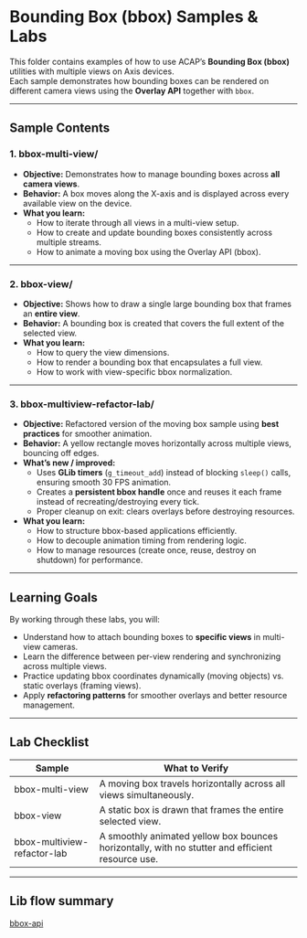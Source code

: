 # Bounding Box (bbox) Samples & Labs

This folder contains examples of how to use ACAP’s **Bounding Box (bbox)** utilities with multiple views on Axis devices.  
Each sample demonstrates how bounding boxes can be rendered on different camera views using the **Overlay API** together with `bbox`.

---

## Sample Contents

### 1. **bbox-multi-view/**
- **Objective:** Demonstrates how to manage bounding boxes across **all camera views**.
- **Behavior:** A box moves along the X-axis and is displayed across every available view on the device.
- **What you learn:**
  - How to iterate through all views in a multi-view setup.
  - How to create and update bounding boxes consistently across multiple streams.
  - How to animate a moving box using the Overlay API (bbox).

---

### 2. **bbox-view/**
- **Objective:** Shows how to draw a single large bounding box that frames an **entire view**.
- **Behavior:** A bounding box is created that covers the full extent of the selected view.
- **What you learn:**
  - How to query the view dimensions.
  - How to render a bounding box that encapsulates a full view.
  - How to work with view-specific bbox normalization.

---

### 3. **bbox-multiview-refactor-lab/**
- **Objective:** Refactored version of the moving box sample using **best practices** for smoother animation.
- **Behavior:** A yellow rectangle moves horizontally across multiple views, bouncing off edges.
- **What’s new / improved:**
  - Uses **GLib timers** (`g_timeout_add`) instead of blocking `sleep()` calls, ensuring smooth 30 FPS animation.
  - Creates a **persistent bbox handle** once and reuses it each frame instead of recreating/destroying every tick.
  - Proper cleanup on exit: clears overlays before destroying resources.
- **What you learn:**
  - How to structure bbox-based applications efficiently.
  - How to decouple animation timing from rendering logic.
  - How to manage resources (create once, reuse, destroy on shutdown) for performance.

---

## Learning Goals

By working through these labs, you will:
- Understand how to attach bounding boxes to **specific views** in multi-view cameras.
- Learn the difference between per-view rendering and synchronizing across multiple views.
- Practice updating bbox coordinates dynamically (moving objects) vs. static overlays (framing views).
- Apply **refactoring patterns** for smoother overlays and better resource management.

---

## Lab Checklist

| Sample                        | What to Verify |
|-------------------------------|----------------|
| bbox-multi-view               | A moving box travels horizontally across all views simultaneously. |
| bbox-view                     | A static box is drawn that frames the entire selected view. |
| bbox-multiview-refactor-lab   | A smoothly animated yellow box bounces horizontally, with no stutter and efficient resource use. |

---

## Lib flow summary

[bbox-api](./bbox-api.md "Go to bbox flow")
